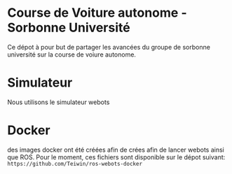 # Course de Voiture autonome - Sorbonne Université

Ce dépot à pour but de partager les avancées du groupe de sorbonne université sur la course de voiure autonome.


# Simulateur
Nous utilisons le simulateur webots

# Docker
des images docker ont été créées afin de crées afin de lancer webots ainsi que ROS. Pour le moment, ces fichiers sont disponible sur le dépot suivant: `https://github.com/Teiwin/ros-webots-docker`



